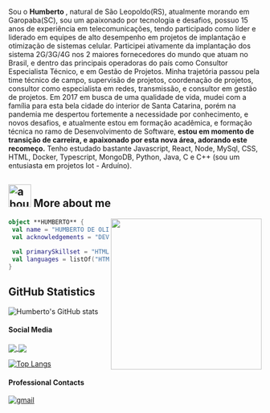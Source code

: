    Sou o <strong> Humberto </strong>, natural de São Leopoldo(RS), atualmente morando em Garopaba(SC), sou um apaixonado por tecnologia e desafios, possuo 15 anos de experiência em telecomunicações, tendo participado como líder e liderado em equipes de alto desempenho em projetos de implantação e otimização de sistemas celular.
 Participei ativamente da implantação dos sistema 2G/3G/4G nos 2 maiores fornecedores do mundo que atuam no Brasil, e dentro das principais operadoras do país como Consultor Especialista Técnico, e em Gestão de Projetos.
 Minha trajetória passou pela time técnico de campo, supervisão de projetos, coordenação de projetos, consultor como especialista em redes, transmissão, e consultor em gestão de projetos.
 Em 2017 em busca de uma qualidade de vida, mudei com a família para esta bela cidade do interior de Santa Catarina, porém na pandemia me despertou fortemente a necessidade por conhecimento, e novos desafios, e atualmente estou em formação acadêmica, e formação técnica no ramo de Desenvolvimento de Software, <strong> estou em momento de transição de carreira, e apaixonado por esta nova área, adorando este recomeço.</strong>
 Tenho estudado bastante Javascript, React, Node, MySql, CSS, HTML, Docker, Typescript, MongoDB, Python, Java, C e C++ (sou um entusiasta em projetos Iot - Arduíno).
 
<div align="center">
 
 </div>

## <img width="45" alt="about" src="https://raw.github.com/elizarov/elizarov/master/about.png"> More about me

<img align="right" width="300" src="https://media2.giphy.com/media/qgQUggAC3Pfv687qPC/giphy.gif?cid=ecf05e47v43wfld4ozbjpxlmowbaqymr9hgwbuxqe2k4k00r&rid=giphy.gif&ct=g" />


```kotlin
object **HUMBERTO** {
 val name = "HUMBERTO DE OLIVEIRA ARAÚJO"
 val acknowledgements = "DEV FULL STACK WEB STUDENT AND SYSTEM ANALYSIS AND DEVELOPMENT STUDENT"
 
 val primarySkillset = "HTML, CSS, JavaScript"
 val languages = listOf("HTML", "CSS", "JavaScript", "Git", "React", "C", "C++", "Node", "Docker", "Typescript", "MongoDB", "Java") 
}
```

## **GitHub Statistics**

![Humberto's GitHub stats](https://github-readme-stats.vercel.app/api?username=HumbertoAraujo&show_icons=true&theme=radical)


#### Social Media

<p align="left">
<a href="https://www.instagram.com/1bertoaraujo/">
    <img
      align="center"
      src="https://img.shields.io/badge/Instagram-1C1C1C?style=for-the-badge&logo=instagram&logoColor=00FFFF"
      target="_blank"
    />
  </a>
  
  <a href="https://www.linkedin.com/in/humbertoaraujo1985//">
    <img
         align="center"
         src="https://img.shields.io/badge/LinkedIn-1C1C1C?style=for-the-badge&logo=linkedin&logoColor=00FFFF"
         target="_blank"
         />
  </a>
   
   
 
  </p>
  
 [![Top Langs](https://github-readme-stats.vercel.app/api/top-langs/?username=HumbertoAraujo)](https://github.com/HumbertoAraujo/github-readme-stats)
  
  
#### Professional Contacts

<p align="left">
 <a href="mailto:humberto.nro@gmail.com">
    <img
         align="center"
         src="https://img.shields.io/badge/Gmail-1C1C1C?style=for-the-badge&logo=gmail&logoColor=00FFFF" 
         alt="gmail"
         target="_blank"
         />
  </a>
 </p>

